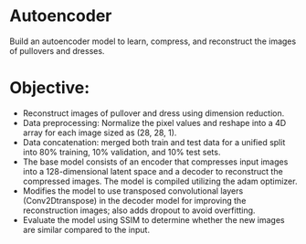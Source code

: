 # Autoencoder
Build an autoencoder model to learn, compress, and reconstruct the images of pullovers and dresses.
# Objective:
- Reconstruct images of pullover and dress using dimension reduction.
- Data preprocessing: Normalize the pixel values and reshape into a 4D array for each image sized as (28, 28, 1).
- Data concatenation: merged both train and test data for a unified split into 80% training, 10% validation, and 10% test sets.
- The base model consists of an encoder that compresses input images into a 128-dimensional latent space and a decoder to reconstruct the compressed images. The model is compiled utilizing the adam optimizer.
- Modifies the model to use transposed convolutional layers (Conv2Dtranspose) in the decoder model for improving the reconstruction images; also adds dropout to avoid overfitting.
- Evaluate the model using SSIM to determine whether the new images are similar compared to the input.
